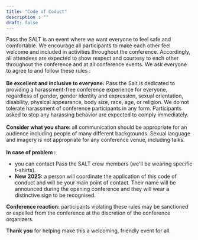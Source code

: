 ```yaml
---
title: "Code of Coduct"
description : ""
draft: false
---
```


Pass the SALT is an event where we want everyone to feel safe and comfortable. We encourage all participants to make each other feel welcome and included in activities throughout the conference. Accordingly, all attendees are expected to show respect and courtesy to each other throughout the conference and at all conference events. We ask everyone to agree to and follow these rules :
<br><br>
<b>Be excellent and inclusive to everyone:</b>   Pass the Salt is dedicated to providing a harassment-free conference experience for everyone, regardless of gender, gender identity and expression, sexual orientation, disability, physical appearance, body size, race, age, or religion. We do not tolerate harassment of conference participants in any form. Participants asked to stop any harassing behavior are expected to comply immediately.
<br><br>
<b>Consider what you share: </b> all communication should be appropriate for an audience including people of many different backgrounds. Sexual language and imagery is not appropriate for any conference venue, including talks.
<br><br>
**In case of problem :** 
- you can contact Pass the SALT crew members (we'll be wearing specific t-shirts).
- **New 2025:** a person will coordinate the application of this code of conduct and will be your main point of contact. Their name will be announced during the opening conference and they will wear a distinctive sign to be recognised. 

**Conference reaction:** participants violating these rules may be sanctioned or expelled from the conference at the discretion of the conference organizers.<br>

<b>Thank you</b> for helping make this a welcoming, friendly event for all.     
